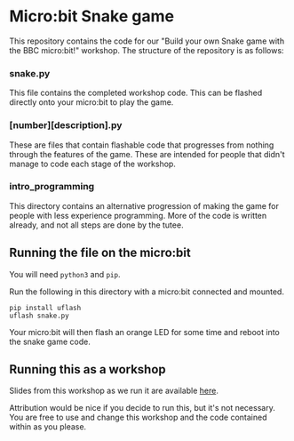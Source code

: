 # Micro:bit Snake game

This repository contains the code for our "Build your own Snake game with the BBC micro:bit!" workshop. The structure of the repository is as follows:

### snake.py

This file contains the completed workshop code. This can be flashed directly onto your micro:bit to play the game.

### \[number\]\[description\].py

These are files that contain flashable code that progresses from nothing through the features of the game. These are intended for people that didn't manage to code each stage of the workshop.

### intro\_programming

This directory contains an alternative progression of making the game for people with less experience programming. More of the code is written already, and not all steps are done by the tutee.

## Running the file on the micro:bit

You will need `python3` and `pip`.

Run the following in this directory with a micro:bit connected and mounted.

```
pip install uflash
uflash snake.py
```

Your micro:bit will then flash an orange LED for some time and reboot into the snake game code.

## Running this as a workshop

Slides from this workshop as we run it are available [here](https://docs.google.com/presentation/d/1d5NM7Sf5eOalQJ1Otfe1fJ4gtUMj3hgkXyFJPTEyZik/edit?usp=sharing).

Attribution would be nice if you decide to run this, but it's not necessary. You are free to use and change this workshop and the code contained within as you please.
